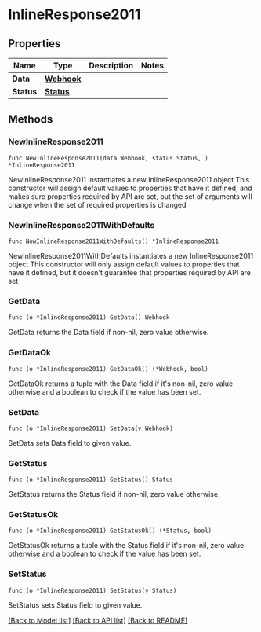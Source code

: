 # InlineResponse2011

## Properties

Name | Type | Description | Notes
------------ | ------------- | ------------- | -------------
**Data** | [**Webhook**](Webhook.md) |  | 
**Status** | [**Status**](Status.md) |  | 

## Methods

### NewInlineResponse2011

`func NewInlineResponse2011(data Webhook, status Status, ) *InlineResponse2011`

NewInlineResponse2011 instantiates a new InlineResponse2011 object
This constructor will assign default values to properties that have it defined,
and makes sure properties required by API are set, but the set of arguments
will change when the set of required properties is changed

### NewInlineResponse2011WithDefaults

`func NewInlineResponse2011WithDefaults() *InlineResponse2011`

NewInlineResponse2011WithDefaults instantiates a new InlineResponse2011 object
This constructor will only assign default values to properties that have it defined,
but it doesn't guarantee that properties required by API are set

### GetData

`func (o *InlineResponse2011) GetData() Webhook`

GetData returns the Data field if non-nil, zero value otherwise.

### GetDataOk

`func (o *InlineResponse2011) GetDataOk() (*Webhook, bool)`

GetDataOk returns a tuple with the Data field if it's non-nil, zero value otherwise
and a boolean to check if the value has been set.

### SetData

`func (o *InlineResponse2011) SetData(v Webhook)`

SetData sets Data field to given value.


### GetStatus

`func (o *InlineResponse2011) GetStatus() Status`

GetStatus returns the Status field if non-nil, zero value otherwise.

### GetStatusOk

`func (o *InlineResponse2011) GetStatusOk() (*Status, bool)`

GetStatusOk returns a tuple with the Status field if it's non-nil, zero value otherwise
and a boolean to check if the value has been set.

### SetStatus

`func (o *InlineResponse2011) SetStatus(v Status)`

SetStatus sets Status field to given value.



[[Back to Model list]](../README.md#documentation-for-models) [[Back to API list]](../README.md#documentation-for-api-endpoints) [[Back to README]](../README.md)


